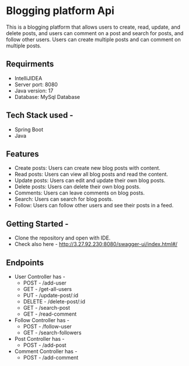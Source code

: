 # Blogging platform Api
This is a blogging platform that allows users to create, read, update, and delete posts, and users can comment on a post and search for posts, and follow other users.
Users can create multiple posts and can comment on multiple posts.

## Requirments
* IntelliJIDEA
* Server port: 8080 
* Java version: 17
* Database: MySql Database


## Tech Stack used - 
* Spring Boot 
* Java

## Features
* Create posts: Users can create new blog posts with content.
* Read posts: Users can view all blog posts and read the content.
* Update posts: Users can edit and update their own blog posts.
* Delete posts: Users can delete their own blog posts.
* Comments: Users can leave comments on blog posts.
* Search: Users can search for blog posts.
* Follow: Users can follow other users and see their posts in a feed.

## Getting Started -
* Clone the repository and open with IDE.
* Check also here - http://3.27.92.230:8080/swagger-ui/index.html#/

## Endpoints
* User Controller has -
    * POST - /add-user
    * GET - /get-all-users
    * PUT - /update-post/:id
    * DELETE - /delete-post/:id
    * GET - /search-post
    * GET - /read-comment
* Follow Controller has -
    * POST - /follow-user
    * GET - /search-followers
* Post Controller has -
    * POST - /add-post
* Comment Controller has -
    * POST - /add-comment



